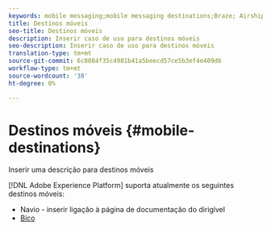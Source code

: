 ```yaml
---
keywords: mobile messaging;mobile messaging destinations;Braze; Airship
title: Destinos móveis
seo-title: Destinos móveis
description: Inserir caso de uso para destinos móveis
seo-description: Inserir caso de uso para destinos móveis
translation-type: tm+mt
source-git-commit: 6c8084f35c4981b41a5beecd57ce5b3ef4e409d6
workflow-type: tm+mt
source-wordcount: '38'
ht-degree: 0%

---
```



# Destinos móveis {#mobile-destinations}

Inserir uma descrição para destinos móveis

[!DNL Adobe Experience Platform] suporta atualmente os seguintes destinos móveis:

* Navio - inserir ligação à página de documentação do dirigível
* [Bico](braze-destination.md)